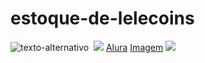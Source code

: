 # estoque-de-lelecoins
![texto-alternativo](link-da-imagem)
![]()
![](https://img.shields.io/badge/JavaScript-323330?style=for-the-badge&logo=javascript&logoColor=F7DF1E)
[Alura](https://www.alura.com.br)
[Imagem](link-do-site)
[![](https://img.shields.io/badge/Instagram-E4405F?style=for-the-badge&logo=instagram&logoColor=white)](https://www.instagram.com/aluraonline/)
